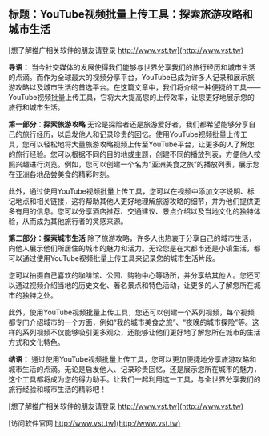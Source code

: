 ## **标题：YouTube视频批量上传工具：探索旅游攻略和城市生活**

[想了解推广相关软件的朋友请登录 http://www.vst.tw](http://www.vst.tw)

**导语：**
当今社交媒体的发展使得我们能够与世界分享我们的旅行经历和城市生活的点滴。而作为全球最大的视频分享平台，YouTube已成为许多人记录和展示旅游攻略以及城市生活的首选平台。在这篇文章中，我们将介绍一种便捷的工具——YouTube视频批量上传工具，它将大大提高您的上传效率，让您更好地展示您的旅行和城市生活。

**第一部分：探索旅游攻略**
无论是探险者还是旅游爱好者，我们都希望能够分享自己的旅行经历，以启发他人和记录珍贵的回忆。使用YouTube视频批量上传工具，您可以轻松地将大量旅游攻略视频上传至YouTube平台，让更多的人了解您的旅行经验。您可以根据不同的目的地或主题，创建不同的播放列表，方便他人按照兴趣进行浏览。例如，您可以创建一个名为“亚洲美食之旅”的播放列表，展示您在亚洲各地品尝美食的精彩时刻。

此外，通过使用YouTube视频批量上传工具，您可以在视频中添加文字说明、标记地点和相关链接，这将帮助其他人更好地理解旅游攻略的细节，并为他们提供更多有用的信息。您可以分享酒店推荐、交通建议、景点介绍以及当地文化的独特体验，从而成为其他旅行者的灵感来源。

**第二部分：探索城市生活**
除了旅游攻略，许多人也热衷于分享自己的城市生活，向他人展示他们所居住的城市的魅力和活力。无论您是在大都市还是小镇生活，都可以通过使用YouTube视频批量上传工具来记录您的城市生活片段。

您可以拍摄自己喜欢的咖啡馆、公园、购物中心等场所，并分享给其他人。您还可以通过视频介绍当地的历史文化、著名景点和特色活动，让更多的人了解您所在城市的独特之处。

此外，使用YouTube视频批量上传工具，您还可以创建一个系列视频，每个视频都专门介绍城市的一个方面，例如“我的城市美食之旅”、“夜晚的城市探险”等。这样的系列视频不仅能够吸引更多观众，还能够让他们更好地了解您所在城市的生活方式和文化特色。

**结语：**
通过使用YouTube视频批量上传工具，您可以更加便捷地分享旅游攻略和城市生活的点滴。无论是启发他人、记录珍贵回忆，还是展示您所在城市的魅力，这个工具都将成为您的得力助手。让我们一起利用这一工具，与全世界分享我们的旅行经验和城市生活的精彩吧！

[想了解推广相关软件的朋友请登录 http://www.vst.tw](http://www.vst.tw)


[访问软件官网 http://www.vst.tw](http://www.vst.tw)

